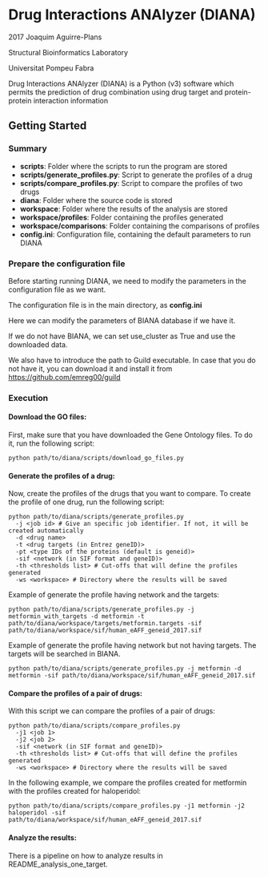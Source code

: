 # Drug Interactions ANAlyzer (DIANA)

2017 Joaquim Aguirre-Plans

Structural Bioinformatics Laboratory

Universitat Pompeu Fabra



Drug Interactions ANAlyzer (DIANA) is a Python (v3) software which permits the prediction of drug combination using drug target and protein-protein interaction information

## Getting Started

### Summary

* **scripts**: Folder where the scripts to run the program are stored 
* **scripts/generate_profiles.py**: Script to generate the profiles of a drug 
* **scripts/compare_profiles.py**: Script to compare the profiles of two drugs 
* **diana**: Folder where the source code is stored
* **workspace**: Folder where the results of the analysis are stored
* **workspace/profiles**: Folder containing the profiles generated
* **workspace/comparisons**: Folder containing the comparisons of profiles
* **config.ini**: Configuration file, containing the default parameters to run DIANA

### Prepare the configuration file

Before starting running DIANA, we need to modify the parameters in the configuration file as we want.

The configuration file is in the main directory, as **config.ini**

Here we can modify the parameters of BIANA database if we have it.

If we do not have BIANA, we can set use_cluster as True and use the downloaded data.

We also have to introduce the path to Guild executable. In case that you do not have it, you can download it and install it from https://github.com/emreg00/guild

### Execution

#### Download the GO files:

First, make sure that you have downloaded the Gene Ontology files.
To do it, run the following script:

```
python path/to/diana/scripts/download_go_files.py
```



#### Generate the profiles of a drug:

Now, create the profiles of the drugs that you want to compare.
To create the profile of one drug, run the following script:

```
python path/to/diana/scripts/generate_profiles.py 
  -j <job id> # Give an specific job identifier. If not, it will be created automatically
  -d <drug name>
  -t <drug targets (in Entrez geneID)>
  -pt <type IDs of the proteins (default is geneid)>
  -sif <network (in SIF format and geneID)>
  -th <thresholds list> # Cut-offs that will define the profiles generated
  -ws <workspace> # Directory where the results will be saved
```

Example of generate the profile having network and the targets:

```
python path/to/diana/scripts/generate_profiles.py -j metformin_with_targets -d metformin -t path/to/diana/workspace/targets/metformin.targets -sif path/to/diana/workspace/sif/human_eAFF_geneid_2017.sif
```

Example of generate the profile having network but not having targets.
The targets will be searched in BIANA.

```
python path/to/diana/scripts/generate_profiles.py -j metformin -d metformin -sif path/to/diana/workspace/sif/human_eAFF_geneid_2017.sif
```



#### Compare the profiles of a pair of drugs:

With this script we can compare the profiles of a pair of drugs:

```
python path/to/diana/scripts/compare_profiles.py 
  -j1 <job 1>
  -j2 <job 2>
  -sif <network (in SIF format and geneID)>
  -th <thresholds list> # Cut-offs that will define the profiles generated
  -ws <workspace> # Directory where the results will be saved
```

In the following example, we compare the profiles created for metformin with the profiles created for haloperidol:

```
python path/to/diana/scripts/compare_profiles.py -j1 metformin -j2 haloperidol -sif path/to/diana/workspace/sif/human_eAFF_geneid_2017.sif
```


#### Analyze the results:

There is a pipeline on how to analyze results in README_analysis_one_target.


